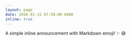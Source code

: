 ```yaml
---
layout: page
date: 2016-01-15 07:59:00-0400
inline: true
---
```


A simple inline announcement with Markdown emoji! :sparkles: :smile:

